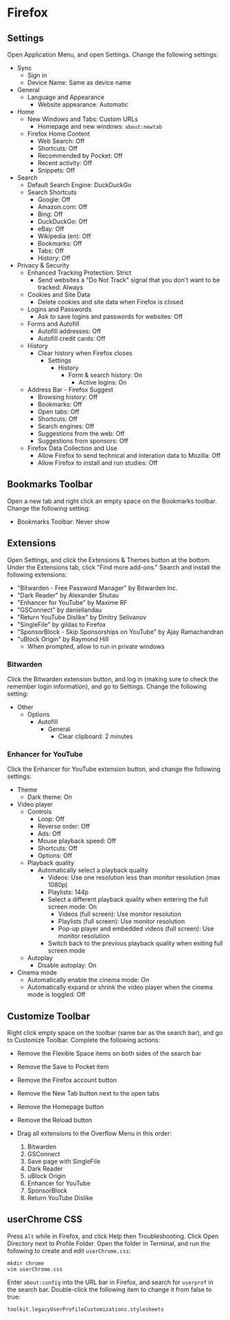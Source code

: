 # Firefox

## Settings

Open Application Menu, and open Settings. Change the following settings:

- Sync
	- Sign in
	- Device Name: Same as device name
- General
	- Language and Appearance
		- Website appearance: Automatic
- Home
	- New Windows and Tabs: Custom URLs
		- Homepage and new windows: `about:newtab`
	- Firefox Home Content
		- Web Search: Off
		- Shortcuts: Off
		- Recommended by Pocket: Off
		- Recent activity: Off
		- Snippets: Off
- Search
	- Default Search Engine: DuckDuckGo
	- Search Shortcuts
		- Google: Off
		- Amazon.com: Off
		- Bing: Off
		- DuckDuckGo: Off
		- eBay: Off
		- Wikipedia (en): Off
		- Bookmarks: Off
		- Tabs: Off
		- History: Off
- Privacy & Security
	- Enhanced Tracking Protection: Strict
		- Send websites a "Do Not Track" signal that you don't want to be tracked: Always
	- Cookies and Site Data
		- Delete cookies and site data when Firefox is closed
	- Logins and Passwords
		- Ask to save logins and passwords for websites: Off
	- Forms and Autofill
		- Autofill addresses: Off
		- Autofill credit cards: Off
	- History
		- Clear history when Firefox closes
			- Settings
				- History
					- Form & search history: On
						- Active logins: On
	- Address Bar - Firefox Suggest
		- Browsing history: Off
		- Bookmarks: Off
		- Open tabs: Off
		- Shortcuts: Off
		- Search engines: Off
		- Suggestions from the web: Off
		- Suggestions from sponsors: Off
	- Firefox Data Collection and Use
		- Allow Firefox to send technical and interation data to Mozilla: Off
		- Allow Firefox to install and run studies: Off

## Bookmarks Toolbar

Open a new tab and right click an empty space on the Bookmarks toolbar. Change the following setting:

- Bookmarks Toolbar: Never show

## Extensions

Open Settings, and click the Extensions & Themes button at the bottom. Under the Extensions tab, click "Find more add-ons." Search and install the following extensions:

- "Bitwarden - Free Password Manager" by Bitwarden Inc.
- "Dark Reader" by Alexander Shutau
- "Enhancer for YouTube" by Maxime RF
- "GSConnect" by daniellandau
- "Return YouTube Dislike" by Dmitry Selivanov
- "SingleFile" by gildas to Firefox
- "SponsorBlock - Skip Sponsorships on YouTube" by Ajay Ramachandran
- "uBlock Origin" by Raymond Hill
	- When prompted, allow to run in private windows

### Bitwarden

Click the Bitwarden extension button, and log in (making sure to check the remember login information), and go to Settings. Change the following setting:

- Other
	- Options
		- Autofill
			- General
				- Clear clipboard: 2 minutes

### Enhancer for YouTube

Click the Enhancer for YouTube extension button, and change the following settings:

- Theme
	- Dark theme: On
- Video player
	- Controls
		- Loop: Off
		- Reverse order: Off
		- Ads: Off
		- Mouse playback speed: Off
		- Shortcuts: Off
		- Options: Off
	- Playback quality
		- Automatically select a playback quality
			- Videos: Use one resolution less than monitor resolution (max 1080p)
			- Playlists: 144p
			- Select a different playback quality when entering the full screen mode: On
				- Videos (full screen): Use monitor resolution
				- Playlists (full screen): Use monitor resolution
				- Pop-up player and embedded videos (full screen): Use monitor resolution
			- Switch back to the previous playback quality when exiting full screen mode
	- Autoplay
		- Disable autoplay: On
- Cinema mode
	- Automatically enable the cinema mode: On
	- Automatically expand or shrink the video player when the cinema mode is toggled: Off

## Customize Toolbar

Right click empty space on the toolbar (same bar as the search bar), and go to Customize Toolbar. Complete the following actions:

- Remove the Flexible Space items on both sides of the search bar
- Remove the Save to Pocket item
- Remove the Firefox account button
- Remove the New Tab button next to the open tabs
- Remove the Homepage button
- Remove the Reload button
- Drag all extensions to the Overflow Menu in this order:

	1. Bitwarden
	2. GSConnect
	3. Save page with SingleFile
	4. Dark Reader
	5. uBlock Origin
	6. Enhancer for YouTube
	7. SponsorBlock
	8. Return YouTube Dislike

## userChrome CSS

Press `Alt` while in Firefox, and click Help then Troubleshooting. Click Open Directory next to Profile Folder. Open the folder in Terminal, and run the following to create and edit `userChrome.css`:

```
mkdir chrome
vim userChrome.css
```

Enter `about:config` into the URL bar in Firefox, and search for `userprof` in the search bar. Double-click the following item to change it from false to true:

```
toolkit.legacyUserProfileCustomizations.stylesheets
```
